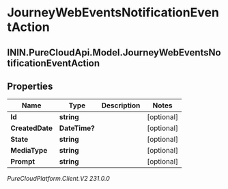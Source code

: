 # JourneyWebEventsNotificationEventAction

## ININ.PureCloudApi.Model.JourneyWebEventsNotificationEventAction

## Properties

|Name | Type | Description | Notes|
|------------ | ------------- | ------------- | -------------|
| **Id** | **string** |  | [optional] |
| **CreatedDate** | **DateTime?** |  | [optional] |
| **State** | **string** |  | [optional] |
| **MediaType** | **string** |  | [optional] |
| **Prompt** | **string** |  | [optional] |



_PureCloudPlatform.Client.V2 231.0.0_
